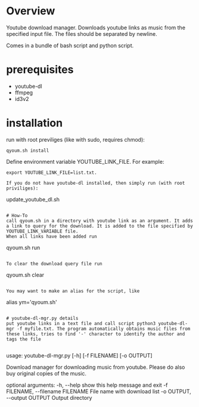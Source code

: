 # Overview
Youtube download manager. Downloads youtube links as music from the specified input file. The files should be separated by newline.

Comes in a bundle of bash script and python script.

# prerequisites
 - youtube-dl
 - ffmpeg
 - id3v2

# installation
run with root previliges (like with sudo, requires chmod):
```
qyoum.sh install
```

Define environment variable YOUTUBE_LINK_FILE.
For example:
```
export YOUTUBE_LINK_FILE=list.txt.

If you do not have youtube-dl installed, then simply run (with root priviliges):
```
update_youtube_dl.sh
```

# How-To
call qyoum.sh in a directory with youtube link as an argument. It adds a link to query for the download. It is added to the file specified by YOUTUBE_LINK_VARIABLE file.
When all links have been added run
```
qyoum.sh run
```

To clear the download query file run
```
qyoum.sh clear
```

You may want to make an alias for the script, like
```
alias ym='qyoum.sh'
```
 
# youtube-dl-mgr.py details
put youtube links in a text file and call script python3 youtube-dl-mgr -f myfile.txt. The program automatically obtains music files from these links, tries to find '-' character to identify the author and tags the file


```
usage: youtube-dl-mgr.py [-h] [-f FILENAME] [-o OUTPUT]

Download manager for downloading music from youtube. Please do also buy original copies of the music.

optional arguments:
  -h, --help            show this help message and exit
  -f FILENAME, --filename FILENAME
                        File name with download list
  -o OUTPUT, --output OUTPUT
                        Output directory
```
